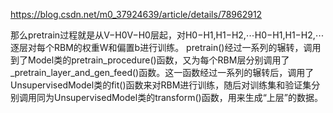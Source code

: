 https://blog.csdn.net/m0_37924639/article/details/78962912

那么pretrain过程就是从V−H0V−H0层起，对H0−H1,H1−H2,⋯H0−H1,H1−H2,⋯逐层对每个RBM的权重W和偏置b进行训练。 
pretrain()经过一系列的辗转，调用到了Model类的pretrain_procedure()函数，又为每个RBM层分别调用了_pretrain_layer_and_gen_feed()函数。这一函数经过一系列的辗转后，调用了UnsupervisedModel类的fit()函数来对RBM进行训练，随后对训练集和验证集分别调用同为UnsupervisedModel类的transform()函数，用来生成“上层”的数据。



